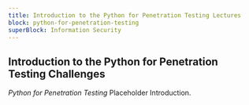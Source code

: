 ```yaml
---
title: Introduction to the Python for Penetration Testing Lectures
block: python-for-penetration-testing
superBlock: Information Security
---
```


## Introduction to the Python for Penetration Testing Challenges

<dfn>Python for Penetration Testing</dfn> Placeholder Introduction.
